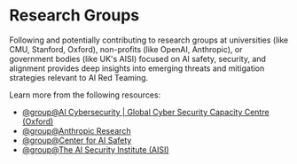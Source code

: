 # Research Groups

Following and potentially contributing to research groups at universities (like CMU, Stanford, Oxford), non-profits (like OpenAI, Anthropic), or government bodies (like UK's AISI) focused on AI safety, security, and alignment provides deep insights into emerging threats and mitigation strategies relevant to AI Red Teaming.

Learn more from the following resources:

- [@group@AI Cybersecurity | Global Cyber Security Capacity Centre (Oxford)](https://gcscc.ox.ac.uk/ai-security)
- [@group@Anthropic Research](https://www.anthropic.com/research)
- [@group@Center for AI Safety](https://www.safe.ai/)
- [@group@The AI Security Institute (AISI)](https://www.aisi.gov.uk/)
